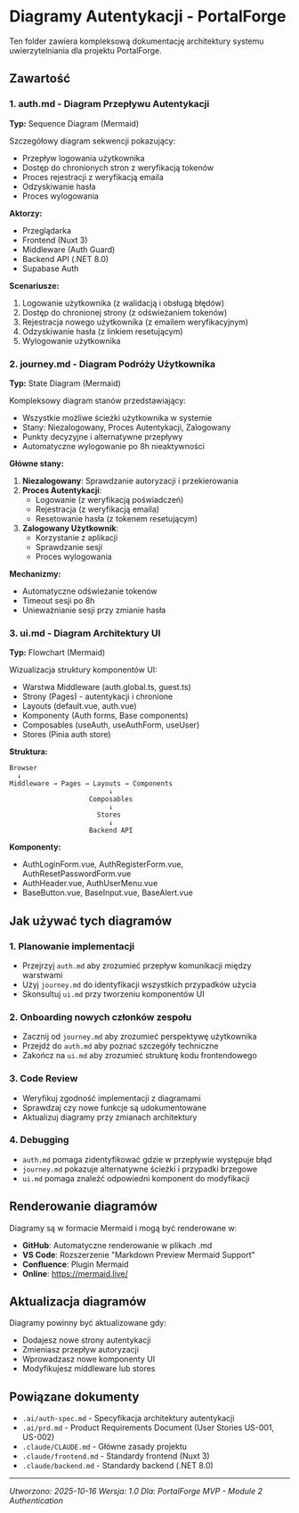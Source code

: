 # Diagramy Autentykacji - PortalForge

Ten folder zawiera kompleksową dokumentację architektury systemu uwierzytelniania dla projektu PortalForge.

## Zawartość

### 1. auth.md - Diagram Przepływu Autentykacji
**Typ:** Sequence Diagram (Mermaid)

Szczegółowy diagram sekwencji pokazujący:
- Przepływ logowania użytkownika
- Dostęp do chronionych stron z weryfikacją tokenów
- Proces rejestracji z weryfikacją emaila
- Odzyskiwanie hasła
- Proces wylogowania

**Aktorzy:**
- Przeglądarka
- Frontend (Nuxt 3)
- Middleware (Auth Guard)
- Backend API (.NET 8.0)
- Supabase Auth

**Scenariusze:**
1. Logowanie użytkownika (z walidacją i obsługą błędów)
2. Dostęp do chronionej strony (z odświeżaniem tokenów)
3. Rejestracja nowego użytkownika (z emailem weryfikacyjnym)
4. Odzyskiwanie hasła (z linkiem resetującym)
5. Wylogowanie użytkownika

### 2. journey.md - Diagram Podróży Użytkownika
**Typ:** State Diagram (Mermaid)

Kompleksowy diagram stanów przedstawiający:
- Wszystkie możliwe ścieżki użytkownika w systemie
- Stany: Niezalogowany, Proces Autentykacji, Zalogowany
- Punkty decyzyjne i alternatywne przepływy
- Automatyczne wylogowanie po 8h nieaktywności

**Główne stany:**
1. **Niezalogowany**: Sprawdzanie autoryzacji i przekierowania
2. **Proces Autentykacji**:
   - Logowanie (z weryfikacją poświadczeń)
   - Rejestracja (z weryfikacją emaila)
   - Resetowanie hasła (z tokenem resetującym)
3. **Zalogowany Użytkownik**:
   - Korzystanie z aplikacji
   - Sprawdzanie sesji
   - Proces wylogowania

**Mechanizmy:**
- Automatyczne odświeżanie tokenów
- Timeout sesji po 8h
- Unieważnianie sesji przy zmianie hasła

### 3. ui.md - Diagram Architektury UI
**Typ:** Flowchart (Mermaid)

Wizualizacja struktury komponentów UI:
- Warstwa Middleware (auth.global.ts, guest.ts)
- Strony (Pages) - autentykacji i chronione
- Layouts (default.vue, auth.vue)
- Komponenty (Auth forms, Base components)
- Composables (useAuth, useAuthForm, useUser)
- Stores (Pinia auth store)

**Struktura:**
```
Browser
  ↓
Middleware → Pages → Layouts → Components
                         ↓
                    Composables
                         ↓
                      Stores
                         ↓
                    Backend API
```

**Komponenty:**
- AuthLoginForm.vue, AuthRegisterForm.vue, AuthResetPasswordForm.vue
- AuthHeader.vue, AuthUserMenu.vue
- BaseButton.vue, BaseInput.vue, BaseAlert.vue

## Jak używać tych diagramów

### 1. Planowanie implementacji
- Przejrzyj `auth.md` aby zrozumieć przepływ komunikacji między warstwami
- Użyj `journey.md` do identyfikacji wszystkich przypadków użycia
- Skonsultuj `ui.md` przy tworzeniu komponentów UI

### 2. Onboarding nowych członków zespołu
- Zacznij od `journey.md` aby zrozumieć perspektywę użytkownika
- Przejdź do `auth.md` aby poznać szczegóły techniczne
- Zakończ na `ui.md` aby zrozumieć strukturę kodu frontendowego

### 3. Code Review
- Weryfikuj zgodność implementacji z diagramami
- Sprawdzaj czy nowe funkcje są udokumentowane
- Aktualizuj diagramy przy zmianach architektury

### 4. Debugging
- `auth.md` pomaga zidentyfikować gdzie w przepływie występuje błąd
- `journey.md` pokazuje alternatywne ścieżki i przypadki brzegowe
- `ui.md` pomaga znaleźć odpowiedni komponent do modyfikacji

## Renderowanie diagramów

Diagramy są w formacie Mermaid i mogą być renderowane w:

- **GitHub**: Automatyczne renderowanie w plikach .md
- **VS Code**: Rozszerzenie "Markdown Preview Mermaid Support"
- **Confluence**: Plugin Mermaid
- **Online**: https://mermaid.live/

## Aktualizacja diagramów

Diagramy powinny być aktualizowane gdy:
- Dodajesz nowe strony autentykacji
- Zmieniasz przepływ autoryzacji
- Wprowadzasz nowe komponenty UI
- Modyfikujesz middleware lub stores

## Powiązane dokumenty

- `.ai/auth-spec.md` - Specyfikacja architektury autentykacji
- `.ai/prd.md` - Product Requirements Document (User Stories US-001, US-002)
- `.claude/CLAUDE.md` - Główne zasady projektu
- `.claude/frontend.md` - Standardy frontend (Nuxt 3)
- `.claude/backend.md` - Standardy backend (.NET 8.0)

---

*Utworzono: 2025-10-16*
*Wersja: 1.0*
*Dla: PortalForge MVP - Module 2 Authentication*
